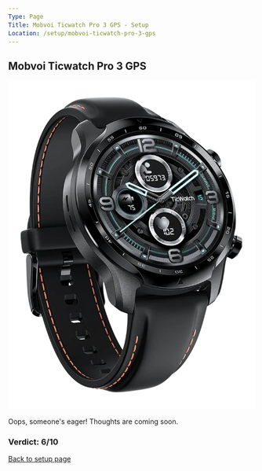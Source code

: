 ```yaml
---
Type: Page
Title: Mobvoi Ticwatch Pro 3 GPS - Setup
Location: /setup/mobvoi-ticwatch-pro-3-gps
---
```


## Mobvoi Ticwatch Pro 3 GPS

<div class="img-container-wide"> <img alt="A picture of the Mobvoi Ticwatch Pro 3 GPS" src="https://raw.githubusercontent.com/george-probably/chachanidze.com/main/Images/setup/mobvoi-ticwatch-pro-3-gps.webp"> </div>

Oops, someone's eager! Thoughts are coming soon.

### Verdict: 6/10

[Back to setup page](/setup)